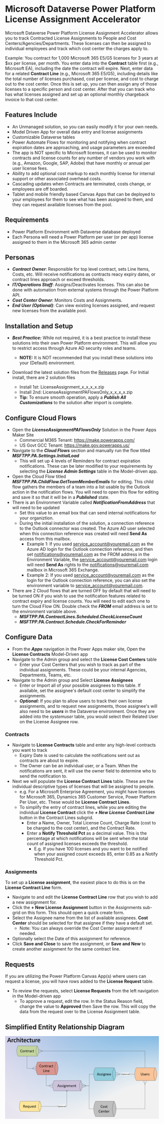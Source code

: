 # Microsoft Dataverse Power Platform License Assignment Accelerator

Microsoft Dataverse Power Platform License Assignment Accelerator allows you to track Contracted License Assignments to People and Cost Centers/Agencies/Departments. These licenses can then be assigned to individual employees and track which cost center the charges apply to.

Example: You contract for 1,000 Microsoft 365 E5/G5 licenses for 3 years at $xx per license, per month. You enter data into the **Contract** table first (e.g., Microsoft EA), including the date the contract will expire. Next, enter data for a related **Contract Line** (e.g., Microsoft 365 E5/G5), including details like the total number of licenses purchased, cost per license, and cost to charge out to the cost center. Once this is set up, you can then assign any of those licenses to a specific person and cost center. After that you can track who has what licenses assigned and set up an optional monthly chargeback invoice to that cost center.

## Features Include

* An Unmanaged solution, so you can easily modify it for your own needs.
* Model Driven App for overall data entry and license assignments
* Customizable Dataverse tables
* Power Automate Flows for monitoring and notifying when contract expiration dates are approaching, and usage parameters are exceeded
* The app is NOT specific to Microsoft licenses, it can be used to monitor contracts and license counts for any number of vendors you work with (e.g., Amazon, Google, SAP, Adobe) that have monthly or annual per user license fees.
* Ability to add optional cost markup to each monthly license for internal support or other associated overhead costs.
* Cascading updates when Contracts are terminated, costs change, or employees are off boarded.
* Tablet and mobile friendly based Canvas Apps that can be deployed to your employees for them to see what has been assigned to them, and they can request available licenses from the pool.

## Requirements

* Power Platform Environment with Dataverse database deployed
* Each Persona will need a Power Platform per user (or per app) license assigned to them in the Microsoft 365 admin center

## Personas

* ***Contract Owner***: Responsible for top level contract, sets Line Items, Costs, etc. Will receive notifications as contracts reacy expiry dates, or contract lines approach or exceed thresholds.
* ***IT/Operations Staff***: Assigns/Deactivates licenses. This can also be done with automation from external systems through the Power Platform API.
* ***Cost Center Owner***: Monitors Costs and Assignments.
* ***End User (Optional)***: Can view existing licenses assigned, and request new licenses from the available pool.

## Installation and Setup

* ***Best Practice:*** While not required, it is a best practice to install these solutions into their own Power Platform environment. This will allow you to restrict access through Azure AD security roles and teams.
  * **NOTE:** It is NOT recommended that you install these solutions into your (Default) environment.

* Download the latest solution files from the [Releases](https://github.com/InformedPowerPlatform/license-assignment-accelerator/releases) page. For Initial install, there are 2 solution files
  * Install 1st: LicenseAssignment_x_x_x_x.zip
  * Install 2nd: LicenseAssignmentPAFlowsOnly_x_x_x_x.zip
  * **Tip:** To ensure smooth operation, apply a ***Publish All Customizations*** to the solution after import is complete.

## Configure Cloud Flows

* Open the ***LicenseAssignmentPAFlowsOnly*** Solution in the Power Apps Maker Site
  * Commercial M365 Tenant: https://make.powerapps.com/
  * US Govt GCC Tenant: https://make.gov.powerapps.us/ 
* Navigate to the ***Cloud Flows*** section and manually run the flow titled ***MSFTPP.PA.Settings.InitialLoad***
  * This will set up 4 levels of Reminders for contract expiration notifications. These can be later modified to your requirements by selecting the ***License Admin Settings*** table in the Model-driven app.
* Open the Cloud Flow titled ***MSFTPP.PA.ChildFlow.GetTeamMemberEmails*** for editing. This child flow gathers the members of a team into a list usable by the Outlook action in the notification flows. You will need to open this flow for editing and save it so that it will be in a ***Published*** state.
* There is an Environment Variable called ***NotificationFromAddress*** that will need to be updated
  * Set this value to an email box that can send internal notifications for your organiztion. 
  * During the initial installation of the solution, a connection reference to the Outlook connector was created. The Azure AD user selected when this connection reference was created will need **Send As** access from this mailbox.
    * Example 1: If you used service_account@youremail.com as the Azure AD login for the Outlook connection reference, and then set notifications@youremail.com as the FROM address in the Environment Variable, the service_account@youremail.com login will need **Send As** rights to the notifications@youremail.com mailbox in Microsoft 365 Exchange.
    * Example 2: If you used service_account@youremail.com as the login for the Outlook connection reference, you can also set the environment variable to service_account@youremail.com. 
* There are 2 Cloud flows that are turned OFF by default that will need to be turned ON if you wish to use the notification features related to contract expiry and license counts. You will need to edit each one to turn the Cloud Flow ON. Double check the ***FROM*** email address is set to the environment variable above.
  * ***MSFTPP.PA.ContractLines.Scheduled.CheckLicenseCount***
  * ***MSFTPP.PA.Contract.Schedule.CheckForReminder***

## Configure Data

* From the ***Apps*** navigation in the Power Apps maker site, Open the **License Contracts** Model-Driven app
* Navigate to the Admin group and select the **License Cost Centers** table
  * Enter your Cost Centers that you wish to track as part of the individual assignments. These could be your internal Agencies, Departments, Teams, etc.
* Navigate to the Admin group and Select **License Assignees**
  * Enter or Import all of your possible assignees to this table. If available, set the assignee's default cost center to simplify the assignments.
  * ***Optional:*** If you plan to allow users to track their own license assignments, and to request new assignments, those assignee's will also need to be ***users*** in the Dataverse environment. Once they are added into the *systemuser* table, you would select their Related User on the License Assignee row.

### Contracts

* Navigate to **License Contracts** table and enter any high-level contracts you want to track
  * Expiry Date is used to calculate the notifications sent out as contracts are about to expire.
  * The Owner can be an individual user, or a Team. When the notifications are sent, it will use the owner field to determine who to send the notification to.
* Next we will populate the **License Contract Lines** table. These are the individual descriptive types of licenses that will be assigned to people.
  * e.g. For a Microsoft Enterprise Agreement, you might have licenses for Microsoft 365, Dynamics 365 Customer Service, Power Platform Per User, etc. These would be **License Contract Lines**.
  * To simplify the entry of contract lines, while you are editing the individual **License Contract** click the ***+ New License Contract Line*** button in the Contract Lines subgrid.
    * Enter a Name, Owner, Total License Count, Charge Rate (cost to be charged to the cost center), and the Contract Rate.
    * Enter a **Notify Threshold Pct** as a decimal value. This is the percentage at which notifications will be sent when the total count of assigned licenses exceeds the threshold.
      * E.g. If you have 100 licenses and you want to be notified when your assigned count exceeds 85, enter 0.85 as a Notify Threshold Pct.

### Assignments

To set up a **License assignment**, the easiest place to do this is on the **License Contract Line** form.

* Navigate to and edit the **License Contract Line** row that you wish to add a new assignment for.
* Click the **+ New License Assignment** button in the Assignments sub-grid on this form. This should open a quick create form.
* Select the Assignee name from the list of available assignees. **Cost Center** should be selected for that assignee if they have a default set.
  * Note: You can always override the Cost Center assignment if needed.
* Optionally select the Date of this assignment for reference.
* Click **Save and Close** to save the assignment, or **Save and New** to create another assignment for the same contract line.

## Requests

If you are utilizing the Power Platform Canvas App(s) where users can request a license, you will have rows added to the **License Request** table.

* To review the requests, select **License Requests** from the left navigation in the Model-driven app
  * To approve a request, edit the row. In the Status Reason field, change the value to **Approved** then Save the row. This will copy the data from the request over to the License Assignment table.

## Simplified Entity Relationship Diagram

![ERD](ERDArchitecture.png?raw=true "ERD")
